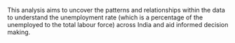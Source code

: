This analysis aims to uncover the patterns and relationships within the data to understand the unemployment rate (which is a percentage of the unemployed to the total labour force) across India and aid informed decision making.
